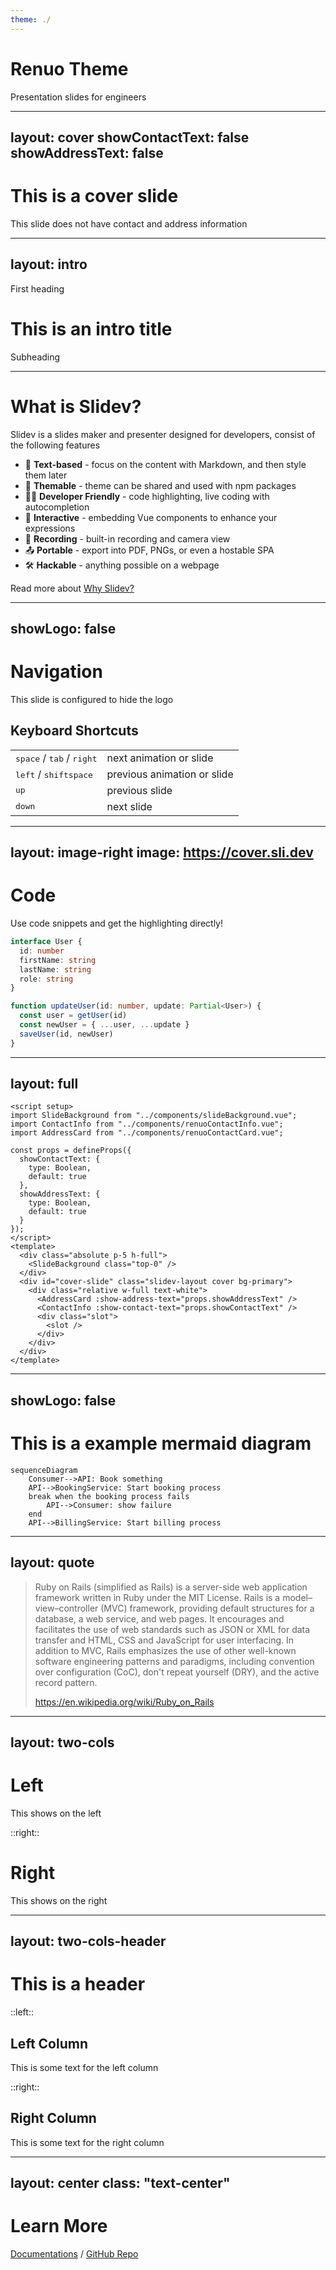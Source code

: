 ```yaml
---
theme: ./
---
```


# Renuo Theme

Presentation slides for engineers

---
layout: cover
showContactText: false
showAddressText: false
---

# This is a cover slide

This slide does not have contact and address information

---
layout: intro
---

First heading

# This is an intro title

Subheading

---


# What is Slidev?

Slidev is a slides maker and presenter designed for developers, consist of the following features

- 📝 **Text-based** - focus on the content with Markdown, and then style them later
- 🎨 **Themable** - theme can be shared and used with npm packages
- 🧑‍💻 **Developer Friendly** - code highlighting, live coding with autocompletion
- 🤹 **Interactive** - embedding Vue components to enhance your expressions
- 🎥 **Recording** - built-in recording and camera view
- 📤 **Portable** - export into PDF, PNGs, or even a hostable SPA
- 🛠 **Hackable** - anything possible on a webpage

Read more about [Why Slidev?](https://sli.dev/guide/why)

---
showLogo: false
---

# Navigation

This slide is configured to hide the logo

## Keyboard Shortcuts

|     |     |
| --- | --- |
| <kbd>space</kbd> / <kbd>tab</kbd> / <kbd>right</kbd> | next animation or slide |
| <kbd>left</kbd>  / <kbd>shift</kbd><kbd>space</kbd> | previous animation or slide |
| <kbd>up</kbd> | previous slide |
| <kbd>down</kbd> | next slide |

---
layout: image-right
image: https://cover.sli.dev
---

# Code

Use code snippets and get the highlighting directly!

```ts
interface User {
  id: number
  firstName: string
  lastName: string
  role: string
}

function updateUser(id: number, update: Partial<User>) {
  const user = getUser(id)
  const newUser = { ...user, ...update }
  saveUser(id, newUser)
}
```

---
layout: full
---

```vue
<script setup>
import SlideBackground from "../components/slideBackground.vue";
import ContactInfo from "../components/renuoContactInfo.vue";
import AddressCard from "../components/renuoContactCard.vue";

const props = defineProps({
  showContactText: {
    type: Boolean,
    default: true
  },
  showAddressText: {
    type: Boolean,
    default: true
  }
});
</script>
<template>
  <div class="absolute p-5 h-full">
    <SlideBackground class="top-0" />
  </div>
  <div id="cover-slide" class="slidev-layout cover bg-primary">
    <div class="relative w-full text-white">
      <AddressCard :show-address-text="props.showAddressText" />
      <ContactInfo :show-contact-text="props.showContactText" />
      <div class="slot">
        <slot />
      </div>
    </div>
  </div>
</template>
```

---
showLogo: false
---

# This is a example mermaid diagram

```mermaid
sequenceDiagram
    Consumer-->API: Book something
    API-->BookingService: Start booking process
    break when the booking process fails
        API-->Consumer: show failure
    end
    API-->BillingService: Start billing process
```

---
layout: quote
---

> Ruby on Rails (simplified as Rails) is a server-side web application framework written in Ruby under the MIT License. Rails is a model–view–controller (MVC) framework, providing default structures for a database, a web service, and web pages. It encourages and facilitates the use of web standards such as JSON or XML for data transfer and HTML, CSS and JavaScript for user interfacing. In addition to MVC, Rails emphasizes the use of other well-known software engineering patterns and paradigms, including convention over configuration (CoC), don't repeat yourself (DRY), and the active record pattern.
>
> https://en.wikipedia.org/wiki/Ruby_on_Rails

---
layout: two-cols
---

# Left

This shows on the left

::right::

# Right

This shows on the right

---
layout: two-cols-header
---

# This is a header

::left::

## Left Column
This is some text for the left column

::right::

## Right Column
This is some text for the right column

---
layout: center
class: "text-center"
---

# Learn More

[Documentations](https://sli.dev) / [GitHub Repo](https://github.com/slidevjs/slidev)
